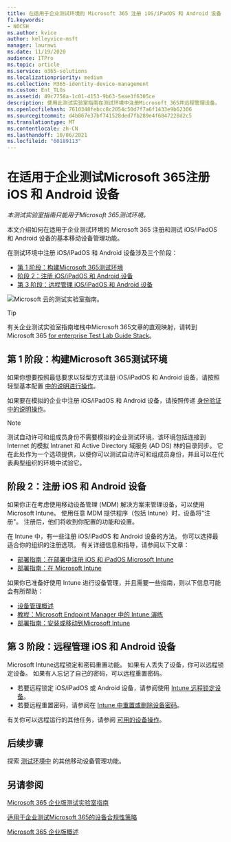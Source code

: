 ```yaml
---
title: 在适用于企业测试环境的 Microsoft 365 注册 iOS/iPadOS 和 Android 设备
f1.keywords:
- NOCSH
ms.author: kvice
author: kelleyvice-msft
manager: laurawi
ms.date: 11/19/2020
audience: ITPro
ms.topic: article
ms.service: o365-solutions
ms.localizationpriority: medium
ms.collection: M365-identity-device-management
ms.custom: Ent_TLGs
ms.assetid: 49c7758a-1c01-4153-9b63-5eae3f6305ce
description: 使用此测试实验室指南在测试环境中注册Microsoft 365并远程管理设备。
ms.openlocfilehash: 7610348febcc8c2054c50d7f7a6f1433e9b62306
ms.sourcegitcommit: d4b867e37bf741528ded7fb289e4f6847228d2c5
ms.translationtype: MT
ms.contentlocale: zh-CN
ms.lasthandoff: 10/06/2021
ms.locfileid: "60189113"
---
```

# <a name="enroll-ios-and-android-devices-in-your-microsoft-365-for-enterprise-test-environment"></a>在适用于企业测试Microsoft 365注册 iOS 和 Android 设备

*本测试实验室指南只能用于Microsoft 365测试环境。*

本文介绍如何在适用于企业测试环境的 Microsoft 365 注册和测试 iOS/iPadOS 和 Android 设备的基本移动设备管理功能。

在测试环境中注册 iOS/iPadOS 和 Android 设备涉及三个阶段：
- [第 1 阶段：构建Microsoft 365测试环境](#phase-1-build-out-your-microsoft-365-for-enterprise-test-environment)
- [阶段 2：注册 iOS/iPadOS 和 Android 设备](#phase-2-enroll-your-ios-and-android-devices)
- [第 3 阶段：远程管理 iOS/iPadOS 和 Android 设备](#phase-3-manage-your-ios-and-android-devices-remotely)

![Microsoft 云的测试实验室指南。](../media/m365-enterprise-test-lab-guides/cloud-tlg-icon.png)
  
> [!TIP]
> 有关企业测试实验室指南堆栈中Microsoft 365文章的直观映射，请转到 Microsoft 365 [for enterprise Test Lab Guide Stack](../downloads/Microsoft365EnterpriseTLGStack.pdf)。

## <a name="phase-1-build-out-your-microsoft-365-for-enterprise-test-environment"></a>第 1 阶段：构建Microsoft 365测试环境

如果你想要按照最低要求以轻型方式注册 iOS/iPadOS 和 Android 设备，请按照轻型基本配置 [中的说明进行操作](lightweight-base-configuration-microsoft-365-enterprise.md)。
  
如果要在模拟的企业中注册 iOS/iPadOS 和 Android 设备，请按照传递 [身份验证 中的说明操作](pass-through-auth-m365-ent-test-environment.md)。
  
> [!NOTE]
> 测试自动许可和组成员身份不需要模拟的企业测试环境，该环境包括连接到 Internet 的模拟 Intranet 和 Active Directory 域服务 (AD DS) 林的目录同步。 它在此处作为一个选项提供，以便你可以测试自动许可和组成员身份，并且可以在代表典型组织的环境中试验它。

## <a name="phase-2-enroll-your-ios-and-android-devices"></a>阶段 2：注册 iOS 和 Android 设备

如果你正在考虑使用移动设备管理 (MDM) 解决方案来管理设备，可以使用Microsoft Intune。 使用任意 MDM 提供程序（包括 Intune）时，设备将"注册"。 注册后，他们将收到你配置的功能和设置。 

在 Intune 中，有一些注册 iOS/iPadOS 和 Android 设备的方法。 你可以选择最适合你的组织的注册选项。 有关详细信息和指导，请参阅以下文章：

- [部署指南：在部署中注册 iOS 和 iPadOS Microsoft Intune](/mem/intune/fundamentals/deployment-guide-enrollment-ios-ipados)
- [部署指南：在 Microsoft Intune](/mem/intune/fundamentals/deployment-guide-enrollment-android)

如果你已准备好使用 Intune 进行设备管理，并且需要一些指南，则以下信息可能会有所帮助：

- [设备管理概述](/mem/intune/fundamentals/what-is-device-management)
- [教程：Microsoft Endpoint Manager 中的 Intune 演练](/mem/intune/fundamentals/tutorial-walkthrough-endpoint-manager)
- [部署指南：安装或移动到Microsoft Intune](/mem/intune/fundamentals/deployment-guide-intune-setup)

## <a name="phase-3-manage-your-ios-and-android-devices-remotely"></a>第 3 阶段：远程管理 iOS 和 Android 设备

Microsoft Intune远程锁定和密码重置功能。 如果有人丢失了设备，你可以远程锁定设备。 如果有人忘记了自己的密码，可以远程重置密码。

- 若要远程锁定 iOS/iPadOS 或 Android 设备，请参阅使用 [Intune 远程锁定设备](/mem/intune/remote-actions/device-remote-lock)。
- 若要远程重置密码，请参阅在 [Intune 中重置或删除设备密码](/mem/intune/remote-actions/device-passcode-reset)。

有关你可以远程运行的其他任务，请参阅 [可用的设备操作](/mem/intune/remote-actions/device-management#available-device-actions)。
    
## <a name="next-step"></a>后续步骤

探索 [测试环境中](m365-enterprise-test-lab-guides.md#mobile-device-management) 的其他移动设备管理功能。

## <a name="see-also"></a>另请参阅

[Microsoft 365 企业版测试实验室指南](m365-enterprise-test-lab-guides.md)
  
[适用于企业测试Microsoft 365的设备合规性策略](mam-policies-for-your-microsoft-365-enterprise-dev-test-environment.md)
  
[Microsoft 365 企业版概述](microsoft-365-overview.md)
